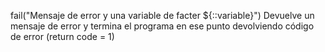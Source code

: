 fail("Mensaje de error y una variable de facter ${::variable}")
Devuelve un mensaje de error y termina el programa en ese punto devolviendo código de error (return code = 1)
